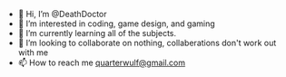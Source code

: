 - 👋 Hi, I’m @DeathDoctor
- 👀 I’m interested in coding, game design, and gaming
- 🌱 I’m currently learning all of the subjects.
- 💞️ I’m looking to collaborate on nothing, collaberations don't work out with me
- 📫 How to reach me quarterwulf@gmail.com

<!---
DeathDoctor/DeathDoctor is a ✨ special ✨ repository because its `README.md` (this file) appears on your GitHub profile.
You can click the Preview link to take a look at your changes.
--->

